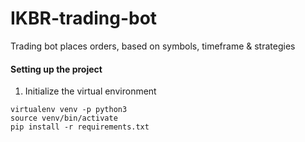 # IKBR-trading-bot
Trading bot places orders, based on symbols, timeframe &amp; strategies

#### Setting up the project

1. Initialize the virtual environment
```shell
virtualenv venv -p python3
source venv/bin/activate
pip install -r requirements.txt
```


